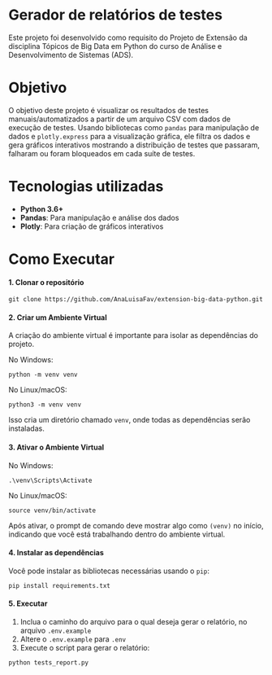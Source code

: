 # Gerador de relatórios de testes

Este projeto foi desenvolvido como requisito do Projeto de Extensão da disciplina Tópicos de Big Data em Python do curso de Análise e Desenvolvimento de Sistemas (ADS).

# Objetivo

O objetivo deste projeto é visualizar os resultados de testes manuais/automatizados a partir de um arquivo CSV com dados de execução de testes. Usando bibliotecas como `pandas` para manipulação de dados e `plotly.express` para a visualização gráfica, ele filtra os dados e gera gráficos interativos mostrando a distribuição de testes que passaram, falharam ou foram bloqueados em cada suíte de testes.

# Tecnologias utilizadas

- **Python 3.6+**
- **Pandas**: Para manipulação e análise dos dados
- **Plotly**: Para criação de gráficos interativos

# Como Executar

#### 1. Clonar o repositório

```
git clone https://github.com/AnaLuisaFav/extension-big-data-python.git
```

#### 2. Criar um Ambiente Virtual

A criação do ambiente virtual é importante para isolar as dependências do projeto.

No Windows:

```
python -m venv venv
```

No Linux/macOS:

```
python3 -m venv venv
```

Isso cria um diretório chamado `venv`, onde todas as dependências serão instaladas.

#### 3. Ativar o Ambiente Virtual

No Windows:

```
.\venv\Scripts\Activate
```

No Linux/macOS:

```
source venv/bin/activate
```

Após ativar, o prompt de comando deve mostrar algo como `(venv)` no início, indicando que você está trabalhando dentro do ambiente virtual.

#### 4. Instalar as dependências

Você pode instalar as bibliotecas necessárias usando o `pip`:

```
pip install requirements.txt
```

#### 5. Executar

1. Inclua o caminho do arquivo para o qual deseja gerar o relatório, no arquivo `.env.example`
2. Altere o `.env.example` para `.env`
3. Execute o script para gerar o relatório:

```
python tests_report.py
```
